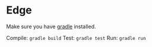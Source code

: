 # Edge

Make sure you have [gradle](https://gradle.org/install/) installed.

Compile: `gradle build`
Test: `gradle test`
Run: `gradle run`
